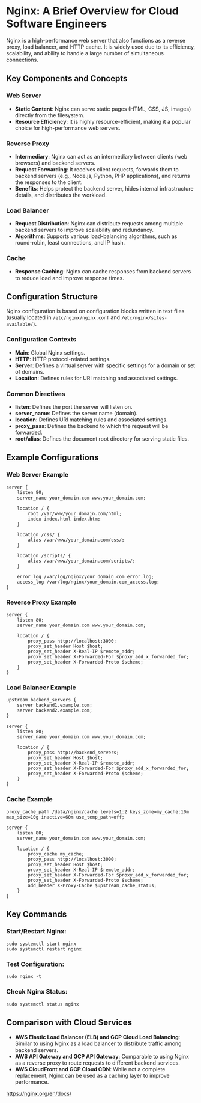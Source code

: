 # Nginx: A Brief Overview for Cloud Software Engineers

Nginx is a high-performance web server that also functions as a reverse proxy, load balancer, and HTTP cache. It is widely used due to its efficiency, scalability, and ability to handle a large number of simultaneous connections.

## Key Components and Concepts

### Web Server

- **Static Content**: Nginx can serve static pages (HTML, CSS, JS, images) directly from the filesystem.
- **Resource Efficiency**: It is highly resource-efficient, making it a popular choice for high-performance web servers.

### Reverse Proxy

- **Intermediary**: Nginx can act as an intermediary between clients (web browsers) and backend servers.
- **Request Forwarding**: It receives client requests, forwards them to backend servers (e.g., Node.js, Python, PHP applications), and returns the responses to the client.
- **Benefits**: Helps protect the backend server, hides internal infrastructure details, and distributes the workload.

### Load Balancer

- **Request Distribution**: Nginx can distribute requests among multiple backend servers to improve scalability and redundancy.
- **Algorithms**: Supports various load-balancing algorithms, such as round-robin, least connections, and IP hash.

### Cache

- **Response Caching**: Nginx can cache responses from backend servers to reduce load and improve response times.

## Configuration Structure

Nginx configuration is based on configuration blocks written in text files (usually located in `/etc/nginx/nginx.conf` and `/etc/nginx/sites-available/`).

### Configuration Contexts

- **Main**: Global Nginx settings.
- **HTTP**: HTTP protocol-related settings.
- **Server**: Defines a virtual server with specific settings for a domain or set of domains.
- **Location**: Defines rules for URI matching and associated settings.

### Common Directives

- **listen**: Defines the port the server will listen on.
- **server_name**: Defines the server name (domain).
- **location**: Defines URI matching rules and associated settings.
- **proxy_pass**: Defines the backend to which the request will be forwarded.
- **root/alias**: Defines the document root directory for serving static files.

## Example Configurations

### Web Server Example

```nginx
server {
    listen 80;
    server_name your_domain.com www.your_domain.com;

    location / {
        root /var/www/your_domain.com/html;
        index index.html index.htm;
    }

    location /css/ {
        alias /var/www/your_domain.com/css/;
    }

    location /scripts/ {
        alias /var/www/your_domain.com/scripts/;
    }

    error_log /var/log/nginx/your_domain.com_error.log;
    access_log /var/log/nginx/your_domain.com_access.log;
}
```

### Reverse Proxy Example

````nginx
server {
    listen 80;
    server_name your_domain.com www.your_domain.com;

    location / {
        proxy_pass http://localhost:3000;
        proxy_set_header Host $host;
        proxy_set_header X-Real-IP $remote_addr;
        proxy_set_header X-Forwarded-For $proxy_add_x_forwarded_for;
        proxy_set_header X-Forwarded-Proto $scheme;
    }
}
````

### Load Balancer Example

````nginx
upstream backend_servers {
    server backend1.example.com;
    server backend2.example.com;
}

server {
    listen 80;
    server_name your_domain.com www.your_domain.com;

    location / {
        proxy_pass http://backend_servers;
        proxy_set_header Host $host;
        proxy_set_header X-Real-IP $remote_addr;
        proxy_set_header X-Forwarded-For $proxy_add_x_forwarded_for;
        proxy_set_header X-Forwarded-Proto $scheme;
    }
}
````

### Cache Example
````nginx
proxy_cache_path /data/nginx/cache levels=1:2 keys_zone=my_cache:10m max_size=10g inactive=60m use_temp_path=off;

server {
    listen 80;
    server_name your_domain.com www.your_domain.com;

    location / {
        proxy_cache my_cache;
        proxy_pass http://localhost:3000;
        proxy_set_header Host $host;
        proxy_set_header X-Real-IP $remote_addr;
        proxy_set_header X-Forwarded-For $proxy_add_x_forwarded_for;
        proxy_set_header X-Forwarded-Proto $scheme;
        add_header X-Proxy-Cache $upstream_cache_status;
    }
}
````

## Key Commands

### Start/Restart Nginx:
```shell
sudo systemctl start nginx
sudo systemctl restart nginx
```
### Test Configuration:
```shell
sudo nginx -t
```
### Check Nginx Status:
```shell
sudo systemctl status nginx
```

## Comparison with Cloud Services

- **AWS Elastic Load Balancer (ELB) and GCP Cloud Load Balancing**: Similar to using Nginx as a load balancer to distribute traffic among backend servers.
- **AWS API Gateway and GCP API Gateway**: Comparable to using Nginx as a reverse proxy to route requests to different backend services.
- **AWS CloudFront and GCP Cloud CDN**: While not a complete replacement, Nginx can be used as a caching layer to improve performance.


https://nginx.org/en/docs/